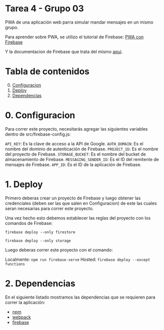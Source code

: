# Tarea 4 - Grupo 03

PWA de una aplicación web parra simular mandar mensajes en un mismo grupo.

Para aprender sobre PWA, se utilizo el tutorial de Firebase: [PWA con Firebase](https://firebase.google.com/codelabs/firebase-web#0)

Y la documentacion de Firebase que trata del mismo [aqui](https://firebase.google.com/docs/web/pwa).

# Tabla de contenidos
0. [Configuracion](#configuracion)
1. [Deploy](#deploy)
2. [Dependencias](#dependencias)

# 0. Configuracion<a id="configuracion"></a>

Para correr este proyecto, necesitarás agregar las siguientes variables dentro de src/firebase-config.js:

`API_KEY`: Es la clave de acceso a la API de Google.
`AUTH_DOMAIN`: Es el nombre del dominio de autenticación de Firebase.
`PROJECT_ID`: Es el nombre del proyecto de Firebase.
`STORAGE_BUCKET`: Es el nombre del bucket de almacenamiento de Firebase.
`MESSAGING_SENDER_ID`: Es el ID del remitente de mensajes de Firebase.
`APP_ID`: Es el ID de la aplicación de Firebase.

# 1. Deploy<a id="deploy"></a>

Primero deberas crear un proyecto de Firebase y luego obtener las credenciales (deben ser las que salen en Configuracion) de este las cuales seran necesarias para correr este proyecto.

Una vez hecho esto debemos establecer las reglas del proyecto con los comandos de Firebase:

`firebase deploy --only firestore`

`firebase deploy --only storage`

Luego deberas correr este proyecto con el comando:

Localmente: `npm run firebase-serve`
Hosted: `firebase deploy --except functions`



# 2. Dependencias<a id="dependencias"></a>

En el siguiente listado mostramos las dependencias que se requieren para correr la aplicación:

 * [npm](https://www.npmjs.com/)
 * [webpack](https://webpack.js.org/)
 * [firebase](https://firebase.google.com/)